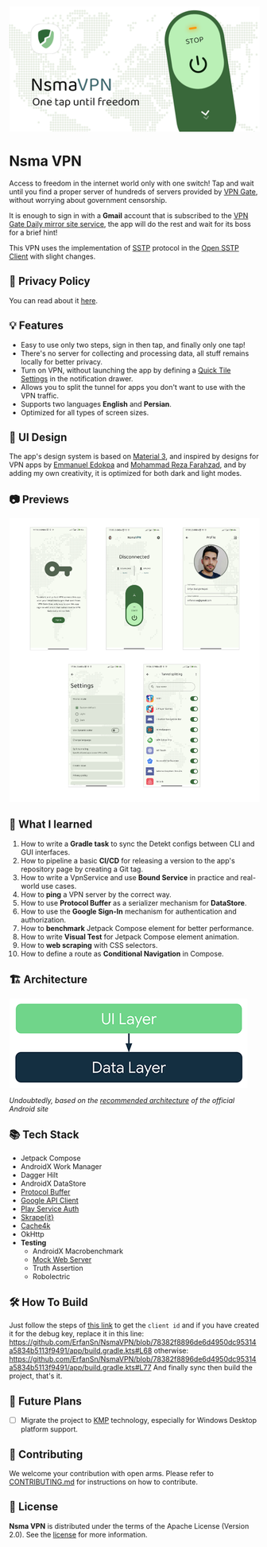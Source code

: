 ![Nsma VPN banner](/image/nsmavpn_banner.png)

# Nsma VPN
Access to freedom in the internet world only with one switch! Tap and wait until you find a proper server of hundreds of servers provided by [VPN Gate](https://www.vpngate.net/en/), without worrying about government censorship.

It is enough to sign in with a **Gmail** account that is subscribed to the [VPN Gate Daily mirror site service](http://109.111.243.206:17579/en/mail.aspx), the app will do the rest and wait for its boss for a brief hint!

This VPN uses the implementation of [SSTP](https://en.wikipedia.org/wiki/Secure_Socket_Tunneling_Protocol) protocol in the [Open SSTP Client](https://github.com/kittoku/Open-SSTP-Client) with slight changes.

## 🔏 Privacy Policy
You can read about it [here](https://nsmavpn.erfansn.ir/privacy_policy.html).

## 💡 Features
- Easy to use only two steps, sign in then tap, and finally only one tap!
- There's no server for collecting and processing data, all stuff remains locally for better privacy.
- Turn on VPN, without launching the app by defining a [Quick Tile Settings](https://developer.android.com/develop/ui/views/quicksettings-tiles) in the notification drawer.
- Allows you to split the tunnel for apps you don't want to use with the VPN traffic.
- Supports two languages **English** and **Persian**.
- Optimized for all types of screen sizes.

## 🎨 UI Design
The app's design system is based on [Material 3](https://m3.material.io/), and inspired by designs for VPN apps by [Emmanuel Edokpa](https://dribbble.com/shots/16222592-TrueVPN-Mobile-App-Design/attachments/8084727?mode=media) and [Mohammad Reza Farahzad](https://dribbble.com/shots/14840886/attachments/6550059?mode=media), and by adding my own creativity, it is optimized for both dark and light modes.

## 📷 Previews
![Screenshots](/image/screenshots.png)

## 🏫 What I learned
1. How to write a **Gradle task** to sync the Detekt configs between CLI and GUI interfaces.
2. How to pipeline a basic **CI/CD** for releasing a version to the app's repository page by creating a Git tag.
3. How to write a VpnService and use **Bound Service** in practice and real-world use cases.
4. How to **ping** a VPN server by the correct way.
5. How to use **Protocol Buffer** as a serializer mechanism for **DataStore**.
6. How to use the **Google Sign-In** mechanism for authentication and authorization.
7. How to **benchmark** Jetpack Compose element for better performance.
8. How to write **Visual Test** for Jetpack Compose element animation.
9. How to **web scraping** with CSS selectors.
10. How to define a route as **Conditional Navigation** in Compose.

## 🏗️ Architecture
![Architecture scheme](/image/architecture.png)

*Undoubtedly, based on the [recommended architecture](https://developer.android.com/topic/architecture) of the official Android site*

## 📚 Tech Stack
- Jetpack Compose
- AndroidX Work Manager
- Dagger Hilt
- AndroidX DataStore
- [Protocol Buffer](https://protobuf.dev/)
- [Google API Client](https://developers.google.com/api-client-library/java)
- [Play Service Auth](https://developers.google.com/android/guides/overview)
- [Skrape{it}](https://github.com/skrapeit/skrape.it)
- [Cache4k](https://github.com/ReactiveCircus/cache4k)
- OkHttp
- **Testing**
  - AndroidX Macrobenchmark
  - [Mock Web Server](https://github.com/square/okhttp/tree/master/mockwebserver)
  - Truth Assertion
  - Robolectric

## 🛠️ How To Build
Just follow the steps of [this link](https://developers.google.com/identity/sign-in/android/legacy-gsi-start#configure-a-google-api-console-project) to get the `client id` and if you have created it for the debug key, replace it in this line:
https://github.com/ErfanSn/NsmaVPN/blob/78382f8896de6d4950dc95314a5834b5113f9491/app/build.gradle.kts#L68
otherwise:
https://github.com/ErfanSn/NsmaVPN/blob/78382f8896de6d4950dc95314a5834b5113f9491/app/build.gradle.kts#L77
And finally sync then build the project, that's it.

## 🔮 Future Plans
- [ ] Migrate the project to [KMP](https://kotlinlang.org/docs/multiplatform.html) technology, especially for Windows Desktop platform support.

## 🤝 Contributing
We welcome your contribution with open arms. Please refer to [CONTRIBUTING.md](/CONTRIBUTING.md) for instructions on how to contribute.

## 📜 License
**Nsma VPN** is distributed under the terms of the Apache License (Version 2.0).
See the [license](/LICENSE) for more information.
